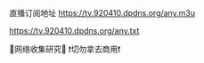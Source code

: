 

直播订阅地址
https://tv.920410.dpdns.org/any.m3u




https://tv.920410.dpdns.org/any.txt

🔅网络收集研究🔅
❗️切勿拿去商用❗️
